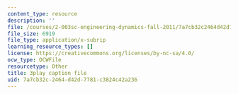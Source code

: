 ```yaml
---
content_type: resource
description: ''
file: /courses/2-003sc-engineering-dynamics-fall-2011/7a7cb32c2464d42d7781c3824c42a236_zlbbbA5Uuu8.srt
file_size: 6919
file_type: application/x-subrip
learning_resource_types: []
license: https://creativecommons.org/licenses/by-nc-sa/4.0/
ocw_type: OCWFile
resourcetype: Other
title: 3play caption file
uid: 7a7cb32c-2464-d42d-7781-c3824c42a236
---
```

